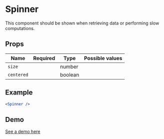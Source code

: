 # Spinner

This component should be shown when retrieving data or performing slow computations.

## Props

| Name        | Required | Type    | Possible values                               |
|-------------|----------|---------|-----------------------------------------------|
| `size`      |          | number  |                                               |
| `centered`  |          | boolean |                                               |

## Example

```jsx
<Spinner />
```

## Demo

[See a demo here](https://collector-bank.github.io/collector-portal-framework/?selectedKind=Components&selectedStory=Spinner)
